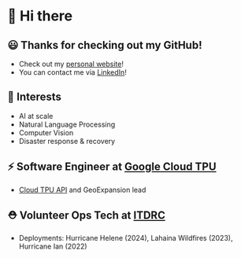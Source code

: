 # 👋 Hi there

## 😃 Thanks for checking out my GitHub!
- Check out my [personal website](https://dorukarisoy.com/)!
- You can contact me via [LinkedIn](https://www.linkedin.com/in/darisoy/)!

## 🔭 Interests
- AI at scale
- Natural Language Processing
- Computer Vision
- Disaster response & recovery

## ⚡ Software Engineer at [Google Cloud TPU](https://cloud.google.com/tpu)
- [Cloud TPU API](https://cloud.google.com/tpu/docs/users-guide-tpu-vm) and GeoExpansion lead

## ⛑️ Volunteer Ops Tech at [ITDRC](https://www.itdrc.org/)
- Deployments: Hurricane Helene (2024), Lahaina Wildfires (2023), Hurricane Ian (2022)
